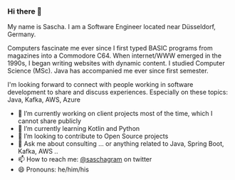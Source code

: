 ### Hi there 👋
My name is Sascha. I am a Software Engineer located near Düsseldorf, Germany.

Computers fascinate me ever since I first typed BASIC programs from magazines into a Commodore C64. When internet/WWW emerged in the 1990s, I began writing websites with dynamic content. I studied Computer Science (MSc). Java has accompanied me ever since first semester.

I'm looking forward to connect with people working in software development to share and discuss experiences. Especially on these topics: Java, Kafka, AWS, Azure 

- 🔭 I’m currently working on client projects most of the time, which I cannot share publicly
- 🌱 I’m currently learning Kotlin and Python
- 👯 I’m looking to contribute to Open Source projects
- 💬 Ask me about consulting ... or anything related to Java, Spring Boot, Kafka, AWS ..
- 📫 How to reach me: [@saschagram](https://twitter.com/saschagram) on twitter
- 😄 Pronouns: he/him/his
